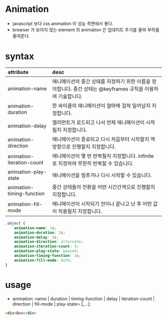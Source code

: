 # Animation
+ javascript 보다 css animation 이 성능 측면에서 좋다.
+ browser 가 보이지 않는 element 의 animation 은 업데이트 주기를 줄여 부하를 줄여준다.

# syntax
|attribute|desc|
|:-------|:------------|
| animation-name | 애니메이션의 중간 상태를 지정하기 위한 이름을 정의합니다. 중간 상태는 @keyframes 규칙을 이용하여 기술합니다. |
| animation-duration | 한 싸이클의 애니메이션이 얼마에 걸쳐 일어날지 지정합니다. |
| animation-delay | 엘리먼트가 로드되고 나서 언제 애니메이션이 시작될지 지정합니다. |
| animation-direction | 애니메이션이 종료되고 다시 처음부터 시작할지 역방향으로 진행할지 지정합니다. |
| animation-iteration-count | 애니메이션이 몇 번 반복될지 지정합니다. infinite 로 지정하여 무한히 반복할 수 있습니다. |
| animation-play-state | 애니메이션을 멈추거나 다시 시작할 수 있습니다. |
| animation-timing-function | 중간 상태들의 전환을 어떤 시간간격으로 진행할지 지정합니다. |
| animation-fill-mode | 애니메이션이 시작되기 전이나 끝나고 난 후 어떤 값이 적용될지 지정합니다. |
``` css
.object {
    animation-name: 1s;
    animation-duration: 2s;
    animation-delay: 1s;
    animation-direction: alternate;
    animation-iteration-count: 3;
    animation-play-state: paused;
    animation-timing-function: 1s;
    animation-fill-mode: both;
}
```


# usage
+ animation: name | duration | timing-function | delay | iteration-count | direction | fill-mode | play-state> [,...];
``` html
<div>Box</div>
```
